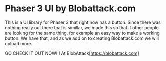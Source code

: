# Phaser 3 UI by Blobattack.com

This is a UI library for Phaser 3 that right now has a button. Since there was nothing really out there that is simillar, we made this so that if other people are looking for the same thing, for example an easy way to make a working button. We have that, and as we add on to creating Blobattack.com we will upload more.

GO CHECK IT OUT NOW!!! At BlobAttack[https://blobattack.com]
